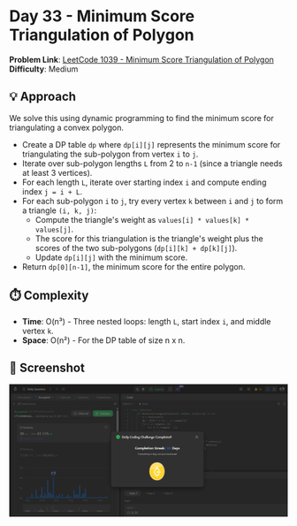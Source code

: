# Day 33 - Minimum Score Triangulation of Polygon

**Problem Link**: [LeetCode 1039 - Minimum Score Triangulation of Polygon](https://leetcode.com/problems/minimum-score-triangulation-of-polygon/)  
**Difficulty**: Medium

## 💡 Approach

We solve this using dynamic programming to find the minimum score for triangulating a convex polygon.

- Create a DP table `dp` where `dp[i][j]` represents the minimum score for triangulating the sub-polygon from vertex `i` to `j`.
- Iterate over sub-polygon lengths `L` from 2 to `n-1` (since a triangle needs at least 3 vertices).
- For each length `L`, iterate over starting index `i` and compute ending index `j = i + L`.
- For each sub-polygon `i` to `j`, try every vertex `k` between `i` and `j` to form a triangle `(i, k, j)`:
  - Compute the triangle's weight as `values[i] * values[k] * values[j]`.
  - The score for this triangulation is the triangle's weight plus the scores of the two sub-polygons (`dp[i][k] + dp[k][j]`).
  - Update `dp[i][j]` with the minimum score.
- Return `dp[0][n-1]`, the minimum score for the entire polygon.

## ⏱️ Complexity

- **Time**: O(n³) - Three nested loops: length `L`, start index `i`, and middle vertex `k`.
- **Space**: O(n²) - For the DP table of size n x n.

## 📸 Screenshot
![Solution Screenshot](screenshot.png)